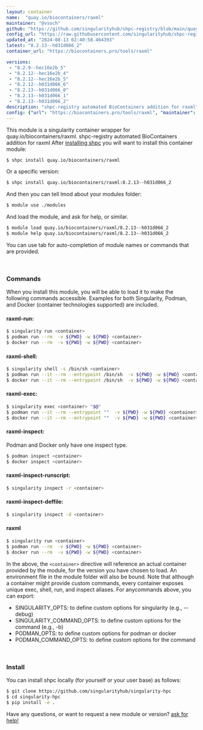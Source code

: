 ```yaml
---
layout: container
name:  "quay.io/biocontainers/raxml"
maintainer: "@vsoch"
github: "https://github.com/singularityhub/shpc-registry/blob/main/quay.io/biocontainers/raxml/container.yaml"
config_url: "https://raw.githubusercontent.com/singularityhub/shpc-registry/main/quay.io/biocontainers/raxml/container.yaml"
updated_at: "2024-08-13 02:40:58.464393"
latest: "8.2.13--h031d066_2"
container_url: "https://biocontainers.pro/tools/raxml"

versions:
 - "8.2.9--hec16e2b_5"
 - "8.2.12--hec16e2b_4"
 - "8.2.12--hec16e2b_5"
 - "8.2.12--h031d066_6"
 - "8.2.13--h031d066_0"
 - "8.2.13--h031d066_1"
 - "8.2.13--h031d066_2"
description: "shpc-registry automated BioContainers addition for raxml"
config: {"url": "https://biocontainers.pro/tools/raxml", "maintainer": "@vsoch", "description": "shpc-registry automated BioContainers addition for raxml", "latest": {"8.2.13--h031d066_2": "sha256:3e6b94b25e8e35c46129d93b0cf95c0eb4c00ff992018c77fe05e42552f8b390"}, "tags": {"8.2.9--hec16e2b_5": "sha256:f563217a34a3ae2f4766aa4650851ea91ac0178a906a66dc31223ed7f055518c", "8.2.12--hec16e2b_4": "sha256:30407bd43203e64dfc0f4bd15778b11f75f53101caaa369042c66c457f9bb8a6", "8.2.12--hec16e2b_5": "sha256:bedffbd2dd608c568ad1acbc1a9b2553c5b7c996ccf640fa164237cbdfe34698", "8.2.12--h031d066_6": "sha256:3489e0f63ec040e5ceb1a78f5137eb4c200d015bac5ff3c677d23b031a89f81a", "8.2.13--h031d066_0": "sha256:ae1ae1335c6bb25c2715fc280e0ba08822ac5f208c59fbd5e07b546135e905d8", "8.2.13--h031d066_1": "sha256:74410f897e72c65f3772dae85fdb715c5c28c570caf1a2ca1eba7e72562660fe", "8.2.13--h031d066_2": "sha256:3e6b94b25e8e35c46129d93b0cf95c0eb4c00ff992018c77fe05e42552f8b390"}, "docker": "quay.io/biocontainers/raxml"}
---
```


This module is a singularity container wrapper for quay.io/biocontainers/raxml.
shpc-registry automated BioContainers addition for raxml
After [installing shpc](#install) you will want to install this container module:


```bash
$ shpc install quay.io/biocontainers/raxml
```

Or a specific version:

```bash
$ shpc install quay.io/biocontainers/raxml:8.2.13--h031d066_2
```

And then you can tell lmod about your modules folder:

```bash
$ module use ./modules
```

And load the module, and ask for help, or similar.

```bash
$ module load quay.io/biocontainers/raxml/8.2.13--h031d066_2
$ module help quay.io/biocontainers/raxml/8.2.13--h031d066_2
```

You can use tab for auto-completion of module names or commands that are provided.

<br>

### Commands

When you install this module, you will be able to load it to make the following commands accessible.
Examples for both Singularity, Podman, and Docker (container technologies supported) are included.

#### raxml-run:

```bash
$ singularity run <container>
$ podman run --rm  -v ${PWD} -w ${PWD} <container>
$ docker run --rm  -v ${PWD} -w ${PWD} <container>
```

#### raxml-shell:

```bash
$ singularity shell -s /bin/sh <container>
$ podman run --it --rm --entrypoint /bin/sh  -v ${PWD} -w ${PWD} <container>
$ docker run --it --rm --entrypoint /bin/sh  -v ${PWD} -w ${PWD} <container>
```

#### raxml-exec:

```bash
$ singularity exec <container> "$@"
$ podman run --it --rm --entrypoint ""  -v ${PWD} -w ${PWD} <container> "$@"
$ docker run --it --rm --entrypoint ""  -v ${PWD} -w ${PWD} <container> "$@"
```

#### raxml-inspect:

Podman and Docker only have one inspect type.

```bash
$ podman inspect <container>
$ docker inspect <container>
```

#### raxml-inspect-runscript:

```bash
$ singularity inspect -r <container>
```

#### raxml-inspect-deffile:

```bash
$ singularity inspect -d <container>
```



#### raxml

```bash
$ singularity run <container>
$ podman run --rm  -v ${PWD} -w ${PWD} <container>
$ docker run --rm  -v ${PWD} -w ${PWD} <container>
```


In the above, the `<container>` directive will reference an actual container provided
by the module, for the version you have chosen to load. An environment file in the
module folder will also be bound. Note that although a container
might provide custom commands, every container exposes unique exec, shell, run, and
inspect aliases. For anycommands above, you can export:

 - SINGULARITY_OPTS: to define custom options for singularity (e.g., --debug)
 - SINGULARITY_COMMAND_OPTS: to define custom options for the command (e.g., -b)
 - PODMAN_OPTS: to define custom options for podman or docker
 - PODMAN_COMMAND_OPTS: to define custom options for the command

<br>

### Install

You can install shpc locally (for yourself or your user base) as follows:

```bash
$ git clone https://github.com/singularityhub/singularity-hpc
$ cd singularity-hpc
$ pip install -e .
```

Have any questions, or want to request a new module or version? [ask for help!](https://github.com/singularityhub/singularity-hpc/issues)
